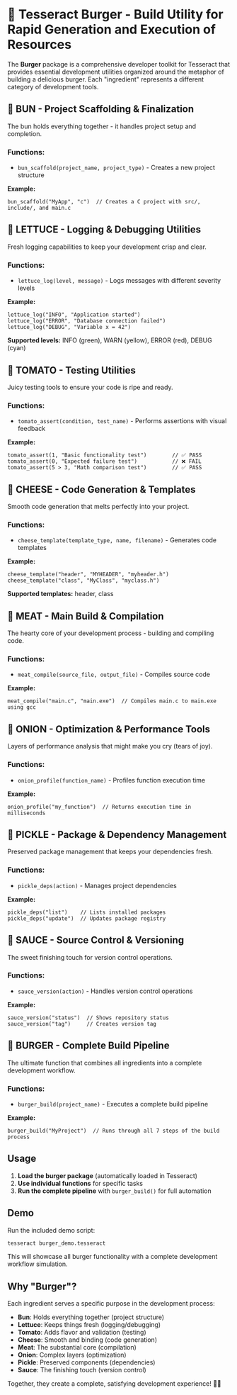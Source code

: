 # 🍔 Tesseract Burger - Build Utility for Rapid Generation and Execution of Resources

The **Burger** package is a comprehensive developer toolkit for Tesseract that provides essential development utilities organized around the metaphor of building a delicious burger. Each "ingredient" represents a different category of development tools.

## 🍞 BUN - Project Scaffolding & Finalization

The bun holds everything together - it handles project setup and completion.

### Functions:
- `bun_scaffold(project_name, project_type)` - Creates a new project structure

**Example:**
```tesseract
bun_scaffold("MyApp", "c")  // Creates a C project with src/, include/, and main.c
```

## 🥬 LETTUCE - Logging & Debugging Utilities

Fresh logging capabilities to keep your development crisp and clear.

### Functions:
- `lettuce_log(level, message)` - Logs messages with different severity levels

**Example:**
```tesseract
lettuce_log("INFO", "Application started")
lettuce_log("ERROR", "Database connection failed")
lettuce_log("DEBUG", "Variable x = 42")
```

**Supported levels:** INFO (green), WARN (yellow), ERROR (red), DEBUG (cyan)

## 🍅 TOMATO - Testing Utilities

Juicy testing tools to ensure your code is ripe and ready.

### Functions:
- `tomato_assert(condition, test_name)` - Performs assertions with visual feedback

**Example:**
```tesseract
tomato_assert(1, "Basic functionality test")        // ✅ PASS
tomato_assert(0, "Expected failure test")           // ❌ FAIL
tomato_assert(5 > 3, "Math comparison test")        // ✅ PASS
```

## 🧀 CHEESE - Code Generation & Templates

Smooth code generation that melts perfectly into your project.

### Functions:
- `cheese_template(template_type, name, filename)` - Generates code templates

**Example:**
```tesseract
cheese_template("header", "MYHEADER", "myheader.h")
cheese_template("class", "MyClass", "myclass.h")
```

**Supported templates:** header, class

## 🥩 MEAT - Main Build & Compilation

The hearty core of your development process - building and compiling code.

### Functions:
- `meat_compile(source_file, output_file)` - Compiles source code

**Example:**
```tesseract
meat_compile("main.c", "main.exe")  // Compiles main.c to main.exe using gcc
```

## 🧅 ONION - Optimization & Performance Tools

Layers of performance analysis that might make you cry (tears of joy).

### Functions:
- `onion_profile(function_name)` - Profiles function execution time

**Example:**
```tesseract
onion_profile("my_function")  // Returns execution time in milliseconds
```

## 🥒 PICKLE - Package & Dependency Management

Preserved package management that keeps your dependencies fresh.

### Functions:
- `pickle_deps(action)` - Manages project dependencies

**Example:**
```tesseract
pickle_deps("list")    // Lists installed packages
pickle_deps("update")  // Updates package registry
```

## 🍯 SAUCE - Source Control & Versioning

The sweet finishing touch for version control operations.

### Functions:
- `sauce_version(action)` - Handles version control operations

**Example:**
```tesseract
sauce_version("status")  // Shows repository status
sauce_version("tag")     // Creates version tag
```

## 🍔 BURGER - Complete Build Pipeline

The ultimate function that combines all ingredients into a complete development workflow.

### Functions:
- `burger_build(project_name)` - Executes a complete build pipeline

**Example:**
```tesseract
burger_build("MyProject")  // Runs through all 7 steps of the build process
```

## Usage

1. **Load the burger package** (automatically loaded in Tesseract)
2. **Use individual functions** for specific tasks
3. **Run the complete pipeline** with `burger_build()` for full automation

## Demo

Run the included demo script:
```bash
tesseract burger_demo.tesseract
```

This will showcase all burger functionality with a complete development workflow simulation.

## Why "Burger"?

Each ingredient serves a specific purpose in the development process:
- **Bun**: Holds everything together (project structure)
- **Lettuce**: Keeps things fresh (logging/debugging)
- **Tomato**: Adds flavor and validation (testing)
- **Cheese**: Smooth and binding (code generation)
- **Meat**: The substantial core (compilation)
- **Onion**: Complex layers (optimization)
- **Pickle**: Preserved components (dependencies)
- **Sauce**: The finishing touch (version control)

Together, they create a complete, satisfying development experience! 🍔✨